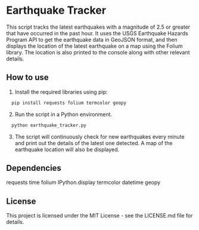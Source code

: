 # Earthquake Tracker


This script tracks the latest earthquakes with a magnitude of 2.5 or greater that have occurred in the past hour. It uses the USGS Earthquake Hazards Program API to get the earthquake data in GeoJSON format, and then displays the location of the latest earthquake on a map using the Folium library. The location is also printed to the console along with other relevant details.


## How to use

1. Install the required libraries using pip:

```bash
  pip install requests folium termcolor geopy
```
2. Run the script in a Python environment.

```bash
  python earthquake_tracker.py
```
3. The script will continuously check for new earthquakes every minute and print out the details of the latest one detected. A map of the earthquake location will also be displayed.

## Dependencies
requests
time
folium
IPython.display
termcolor
datetime
geopy
## License
This project is licensed under the MIT License - see the LICENSE.md file for details.
